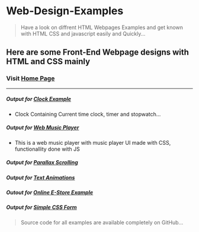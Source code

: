 # Web-Design-Examples
>Have a look on diffrent HTML Webpages Examples and get known with HTML CSS and javascript easily and Quickly...
## Here are some Front-End Webpage designs with HTML and CSS mainly

### Visit [Home Page](https://prince-jagani.github.io/Web-Design-Examples/)
***

##### Output for [Clock Example](https://prince-jagani.github.io/Web-Design-Examples/Clock%20Example/)
- Clock Containing Current time clock, timer and stopwatch...
##### Output for [Web Music Player](https://prince-jagani.github.io/Web-Design-Examples/Web%20Music%20Player/)
- This is a web music player with music player UI made with CSS, functionallity done with JS
##### Output for [Parallax Scrolling](https://prince-jagani.github.io/Web-Design-Examples/Parallax%20Scrolling/)
##### Output for [Text Animations](https://prince-jagani.github.io/Web-Design-Examples/Text%20Animations)
##### Outout for [Online E-Store Example](https://prince-jagani.github.io/Web-Design-Examples/School%20E-Store%20Example/)
##### Output for [Simple CSS Form](https://prince-jagani.github.io/Web-Design-Examples/Simple%20CSS%20Form/form.html)


> Source code for all examples are available completely on GitHub...
